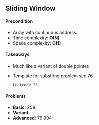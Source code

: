 ## Sliding Window

#### Precondition

- Array with continuous address.
- Time complexity: **O(N)**
- Space complexity: **O(1)**

#### Takeaways

- Much like a variant of double pointer.

- Template for substring problem see 76.

  ~~~c++
  Leetcode 76 
  ~~~

#### Problems

- **Basic**: 209
- **Variant**: 
- **Advanced**: 76 904

